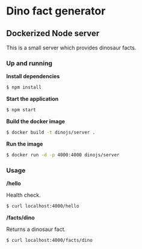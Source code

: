 # Dino fact generator
## Dockerized Node server

This is a small server which provides dinosaur facts.

### Up and running

**Install dependencies**

```sh
$ npm install
```

**Start the application**

```sh
$ npm start
```

**Build the docker image**

```sh
$ docker build -t dinojs/server .
```

**Run the image**

```sh
$ docker run -d -p 4000:4000 dinojs/server
```

### Usage

**/hello**

Health check.

```sh
$ curl localhost:4000/hello
```

**/facts/dino**

Returns a dinosaur fact.

```sh
$ curl localhost:4000/facts/dino
```
